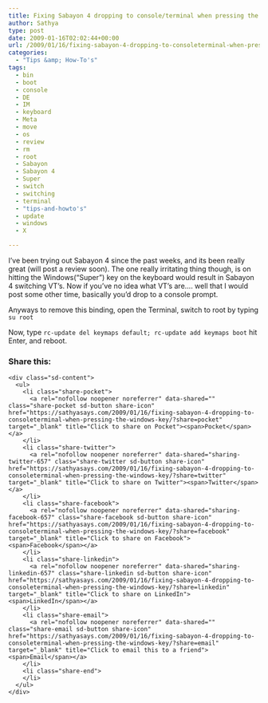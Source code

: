 ```yaml
---
title: Fixing Sabayon 4 dropping to console/terminal when pressing the Windows Key
author: Sathya
type: post
date: 2009-01-16T02:02:44+00:00
url: /2009/01/16/fixing-sabayon-4-dropping-to-consoleterminal-when-pressing-the-windows-key/
categories:
  - "Tips &amp; How-To's"
tags:
  - bin
  - boot
  - console
  - DE
  - IM
  - keyboard
  - Meta
  - move
  - os
  - review
  - rm
  - root
  - Sabayon
  - Sabayon 4
  - Super
  - switch
  - switching
  - terminal
  - "tips-and-howto's"
  - update
  - windows
  - X

---
```

I&#8217;ve been trying out Sabayon 4 since the past weeks, and its been really great (will post a review soon). The one really irritating thing though, is on hitting the Windows(&#8220;Super&#8221;) key on the keyboard would result in Sabayon 4 switching VT&#8217;s. Now if you&#8217;ve no idea what VT&#8217;s are&#8230;. well that I would post some other time, basically you&#8217;d drop to a console prompt.

Anyways to remove this binding, open the Terminal, switch to root by typing `su root`

Now, type `rc-update del keymaps default; rc-update add keymaps boot` hit Enter, and reboot.

<div class="sharedaddy sd-sharing-enabled">
  <div class="robots-nocontent sd-block sd-social sd-social-icon-text sd-sharing">
    <h3 class="sd-title">
      Share this:
    </h3>
    
    <div class="sd-content">
      <ul>
        <li class="share-pocket">
          <a rel="nofollow noopener noreferrer" data-shared="" class="share-pocket sd-button share-icon" href="https://sathyasays.com/2009/01/16/fixing-sabayon-4-dropping-to-consoleterminal-when-pressing-the-windows-key/?share=pocket" target="_blank" title="Click to share on Pocket"><span>Pocket</span></a>
        </li>
        <li class="share-twitter">
          <a rel="nofollow noopener noreferrer" data-shared="sharing-twitter-657" class="share-twitter sd-button share-icon" href="https://sathyasays.com/2009/01/16/fixing-sabayon-4-dropping-to-consoleterminal-when-pressing-the-windows-key/?share=twitter" target="_blank" title="Click to share on Twitter"><span>Twitter</span></a>
        </li>
        <li class="share-facebook">
          <a rel="nofollow noopener noreferrer" data-shared="sharing-facebook-657" class="share-facebook sd-button share-icon" href="https://sathyasays.com/2009/01/16/fixing-sabayon-4-dropping-to-consoleterminal-when-pressing-the-windows-key/?share=facebook" target="_blank" title="Click to share on Facebook"><span>Facebook</span></a>
        </li>
        <li class="share-linkedin">
          <a rel="nofollow noopener noreferrer" data-shared="sharing-linkedin-657" class="share-linkedin sd-button share-icon" href="https://sathyasays.com/2009/01/16/fixing-sabayon-4-dropping-to-consoleterminal-when-pressing-the-windows-key/?share=linkedin" target="_blank" title="Click to share on LinkedIn"><span>LinkedIn</span></a>
        </li>
        <li class="share-email">
          <a rel="nofollow noopener noreferrer" data-shared="" class="share-email sd-button share-icon" href="https://sathyasays.com/2009/01/16/fixing-sabayon-4-dropping-to-consoleterminal-when-pressing-the-windows-key/?share=email" target="_blank" title="Click to email this to a friend"><span>Email</span></a>
        </li>
        <li class="share-end">
        </li>
      </ul>
    </div>
  </div>
</div>